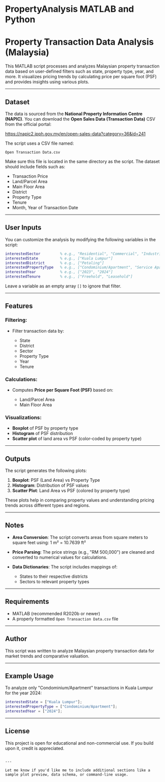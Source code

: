 # PropertyAnalysis MATLAB and Python

# Property Transaction Data Analysis (Malaysia)

This MATLAB script processes and analyzes Malaysian property transaction data based on user-defined filters such as state, property type, year, and more. It visualizes pricing trends by calculating price per square foot (PSF) and provides insights using various plots.

---

## Dataset

The data is sourced from the **National Property Information Centre (NAPIC)**. You can download the **Open Sales Data (Transaction Data)** CSV from the official portal:

https://napic2.jpph.gov.my/en/open-sales-data?category=36&id=241

The script uses a CSV file named:

    Open Transaction Data.csv

Make sure this file is located in the same directory as the script. The dataset should include fields such as:

- Transaction Price
- Land/Parcel Area
- Main Floor Area
- District
- Property Type
- Tenure
- Month, Year of Transaction Date

---

## User Inputs

You can customize the analysis by modifying the following variables in the script:

```matlab
interestedSector         % e.g., "Residential", "Commercial", "Industrial"
interestedState          % e.g., ["Kuala Lumpur"]
interestedDistrict       % e.g., ["Petaling"]
interestedPropertyType   % e.g., ["Condominium/Apartment", "Service Apartment"]
interestedYear           % e.g., ["2023", "2024"]
interestedTenure         % e.g., ["Freehold", "Leasehold"]
````

Leave a variable as an empty array `[]` to ignore that filter.

---

## Features

### Filtering:

* Filter transaction data by:

  * State
  * District
  * Sector
  * Property Type
  * Year
  * Tenure

### Calculations:

* Computes **Price per Square Foot (PSF)** based on:

  * Land/Parcel Area
  * Main Floor Area

### Visualizations:

* **Boxplot** of PSF by property type
* **Histogram** of PSF distribution
* **Scatter plot** of land area vs PSF (color-coded by property type)

---

## Outputs

The script generates the following plots:

1. **Boxplot**: PSF (Land Area) vs Property Type
2. **Histogram**: Distribution of PSF values
3. **Scatter Plot**: Land Area vs PSF (colored by property type)

These plots help in comparing property values and understanding pricing trends across different types and regions.

---

## Notes

* **Area Conversion**: The script converts areas from square meters to square feet using:
  1 m² = 10.7639 ft²

* **Price Parsing**: The price strings (e.g., "RM 500,000") are cleaned and converted to numerical values for calculations.

* **Data Dictionaries**: The script includes mappings of:

  * States to their respective districts
  * Sectors to relevant property types

---

## Requirements

* MATLAB (recommended R2020b or newer)
* A properly formatted `Open Transaction Data.csv` file

---

## Author

This script was written to analyze Malaysian property transaction data for market trends and comparative valuation.

---

## Example Usage

To analyze only "Condominium/Apartment" transactions in Kuala Lumpur for the year 2024:

```matlab
interestedState = ["Kuala Lumpur"];
interestedPropertyType = ["Condominium/Apartment"];
interestedYear = ["2024"];
```

---

## License

This project is open for educational and non-commercial use. If you build upon it, credit is appreciated.

```

---

Let me know if you'd like me to include additional sections like a sample plot preview, data schema, or command-line usage.
```
